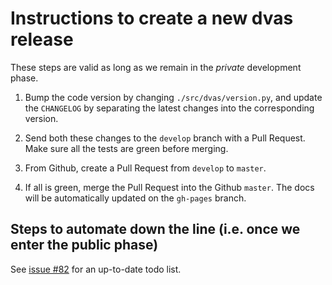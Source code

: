 # Instructions to create a new dvas release

These steps are valid as long as we remain in the *private* development phase.

1. Bump the code version by changing `./src/dvas/version.py`, and update the `CHANGELOG` by
   separating the latest changes into the corresponding version.

2. Send both these changes to the `develop` branch with a Pull Request.
   Make sure all the tests are green before merging.

3. From Github, create a Pull Request from `develop` to `master`.

4. If all is green, merge the Pull Request into the Github `master`. The docs will be automatically
   updated on the `gh-pages` branch.

## Steps to automate down the line (i.e. once we enter the public phase)
See [issue #82](https://github.com/MCH-MDA/dvas/issues/82) for an up-to-date todo list.
